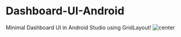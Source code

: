 # Dashboard-UI-Android
Minimal Dashboard UI in Android Studio using GridLayout!
![center](https://user-images.githubusercontent.com/77661663/233195098-2798324b-ad67-4df3-8d1c-2a98f1a928b6.jpg)
